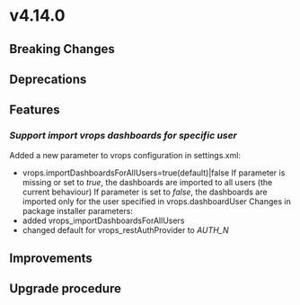 # v4.14.0

## Breaking Changes


## Deprecations



## Features



### *Support import vrops dashboards for specific user*
Added a new parameter to vrops configuration in settings.xml:
- vrops.importDashboardsForAllUsers=true(default)|false
If parameter is missing or set to *true*, the dashboards are imported to all users (the current behaviour)
If parameter is set to *false*, the dashboards are imported only for the user specified in vrops.dashboardUser
Changes in package installer parameters:
- added vrops_importDashboardsForAllUsers
- changed default for vrops_restAuthProvider to *AUTH_N*

## Improvements


## Upgrade procedure

